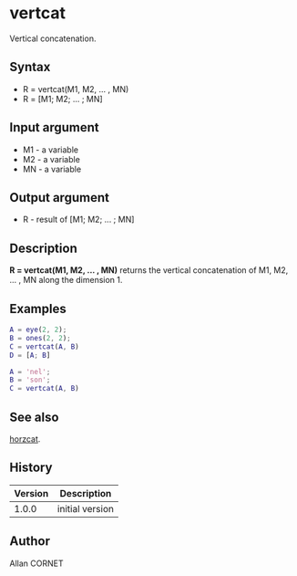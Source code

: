 

# vertcat

Vertical concatenation.

## Syntax

- R = vertcat(M1, M2, ... , MN)
- R = [M1; M2; ... ; MN]

## Input argument

 - M1 - a variable
 - M2 - a variable
 - MN - a variable

## Output argument

 - R - result of [M1; M2; ... ; MN]

## Description


  <p><b>R = vertcat(M1, M2, ... , MN)</b> returns the vertical concatenation of M1, M2, ... , MN along the dimension 1.</p>


## Examples

```matlab
A = eye(2, 2);
B = ones(2, 2);
C = vertcat(A, B)
D = [A; B]
```
```matlab
A = 'nel';
B = 'son';
C = vertcat(A, B)
```

## See also

[horzcat](horzcat.md).
## History

|Version|Description|
|------|------|
|1.0.0|initial version|


## Author

Allan CORNET



